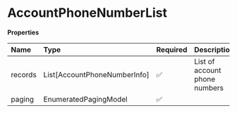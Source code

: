 # AccountPhoneNumberList

**Properties**

| Name    | Type                         | Required | Description                   |
| :------ | :--------------------------- | :------- | :---------------------------- |
| records | List[AccountPhoneNumberInfo] | ✅       | List of account phone numbers |
| paging  | EnumeratedPagingModel        | ✅       |                               |

<!-- This file was generated by liblab | https://liblab.com/ -->
